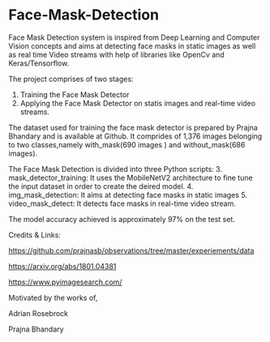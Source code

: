 # Face-Mask-Detection
Face Mask Detection system is inspired from Deep Learning and Computer Vision concepts and aims at detecting face masks in static images as well as real time Video streams with help of libraries like OpenCv and Keras/Tensorflow.

The project comprises of two stages:
1.	Training the Face Mask Detector
2.	Applying the Face Mask Detector on statis images and real-time video streams.

The dataset used for training the face mask detector is prepared by Prajna Bhandary and is available at Github. It comprides of 1,376 images belonging to two classes,namely with_mask(690 images ) and without_mask(686 images). 

The Face Mask Detection is divided into three Python scripts:
3.	mask_detector_training: It uses the MobileNetV2 architecture to fine tune the input dataset in order to create the deired model.
4.	img_mask_detection: It aims at detecting face masks in static images
5.	video_mask_detect: It detects face masks in real-time video stream.

The model accuracy achieved is approximately 97% on the test set.

Credits & Links:

https://github.com/prajnasb/observations/tree/master/experiements/data

https://arxiv.org/abs/1801.04381

https://www.pyimagesearch.com/

Motivated by the works of,

Adrian Rosebrock

Prajna Bhandary
